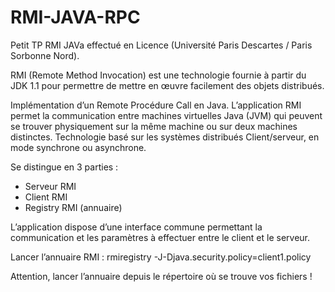 # RMI-JAVA-RPC
Petit TP RMI JAVa effectué en Licence (Université Paris Descartes / Paris Sorbonne Nord).


RMI (Remote Method Invocation) est une technologie fournie à partir du JDK 1.1 pour permettre de mettre en œuvre facilement des objets distribués.

Implémentation d’un Remote Procédure Call en Java.
L’application RMI permet la communication entre machines virtuelles Java (JVM) qui peuvent se trouver physiquement sur la même machine ou sur deux machines distinctes.
Technologie basé sur les systèmes distribués Client/serveur, en mode synchrone ou asynchrone.

Se distingue en 3 parties :

- Serveur RMI
- Client RMI
- Registry RMI (annuaire)

L’application dispose d’une interface commune permettant la communication et les paramètres à effectuer entre le client et le serveur.


Lancer l’annuaire RMI :
rmiregistry -J-Djava.security.policy=client1.policy

Attention, lancer l’annuaire depuis le répertoire où se trouve vos fichiers !
